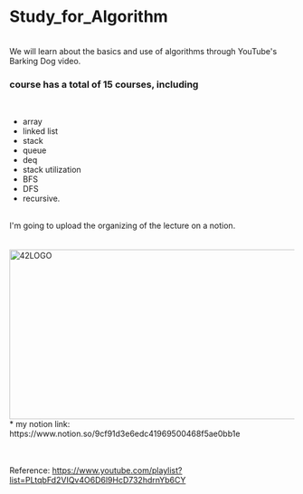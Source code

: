 # Study_for_Algorithm
<br>
We will learn about the basics and use of algorithms through YouTube's Barking Dog video.
<br>

### course has a total of 15 courses, including 
<br>

* array
* linked list
* stack
* queue
* deq
* stack utilization
* BFS
* DFS
* recursive.

<br>
I'm going to upload the organizing of the lecture on a notion.
<br>
<br>
<br>
<img src="https://user-images.githubusercontent.com/55140432/99142642-4e92e180-269a-11eb-8006-5e150b9de69d.PNG" width="600px" height="300px" title="px(픽셀) 크기 설정" alt="42LOGO"></img>
<br>
* my notion link: https://www.notion.so/9cf91d3e6edc41969500468f5ae0bb1e
<br>
<br>
<br>

Reference: https://www.youtube.com/playlist?list=PLtqbFd2VIQv4O6D6l9HcD732hdrnYb6CY
